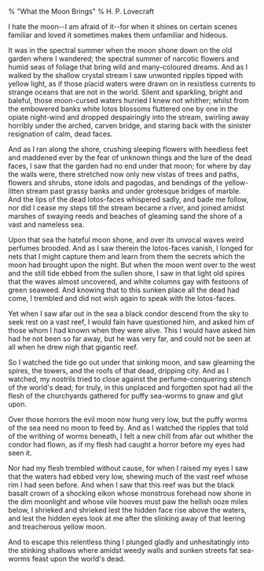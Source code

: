 % "What the Moon Brings" 
% H. P. Lovecraft

    

 

I hate the moon--I am afraid of it--for when it shines on certain scenes familiar
and loved it sometimes makes them unfamiliar and hideous. 

 It was in the spectral summer when the moon shone down on the old garden where
I wandered; the spectral summer of narcotic flowers and humid seas of foliage that bring wild
and many-coloured dreams. And as I walked by the shallow crystal stream I saw unwonted ripples
tipped with yellow light, as if those placid waters were drawn on in resistless currents to
strange oceans that are not in the world. Silent and sparkling, bright and baleful, those moon-cursed
waters hurried I knew not whither; whilst from the embowered banks white lotos blossoms fluttered
one by one in the opiate night-wind and dropped despairingly into the stream, swirling away
horribly under the arched, carven bridge, and staring back with the sinister resignation of
calm, dead faces. 

 And as I ran along the shore, crushing sleeping flowers with heedless feet
and maddened ever by the fear of unknown things and the lure of the dead faces, I saw that the
garden had no end under that moon; for where by day the walls were, there stretched now only
new vistas of trees and paths, flowers and shrubs, stone idols and pagodas, and bendings of
the yellow-litten stream past grassy banks and under grotesque bridges of marble. And the lips
of the dead lotos-faces whispered sadly, and bade me follow, nor did I cease my steps till the
stream became a river, and joined amidst marshes of swaying reeds and beaches of gleaming sand
the shore of a vast and nameless sea. 

 Upon that sea the hateful moon shone, and over its unvocal waves weird perfumes
brooded. And as I saw therein the lotos-faces vanish, I longed for nets that I might capture
them and learn from them the secrets which the moon had brought upon the night. But when the
moon went over to the west and the still tide ebbed from the sullen shore, I saw in that light
old spires that the waves almost uncovered, and white columns gay with festoons of green seaweed.
And knowing that to this sunken place all the dead had come, I trembled and did not wish again
to speak with the lotos-faces. 

 Yet when I saw afar out in the sea a black condor descend from the sky to seek
rest on a vast reef, I would fain have questioned him, and asked him of those whom I had known
when they were alive. This I would have asked him had he not been so far away, but he was very
far, and could not be seen at all when he drew nigh that gigantic reef. 

 So I watched the tide go out under that sinking moon, and saw gleaming the
spires, the towers, and the roofs of that dead, dripping city. And as I watched, my nostrils
tried to close against the perfume-conquering stench of the world's dead; for truly, in
this unplaced and forgotten spot had all the flesh of the churchyards gathered for puffy sea-worms
to gnaw and glut upon. 

 Over those horrors the evil moon now hung very low, but the puffy worms of
the sea need no moon to feed by. And as I watched the ripples that told of the writhing of worms
beneath, I felt a new chill from afar out whither the condor had flown, as if my flesh had caught
a horror before my eyes had seen it. 

 Nor had my flesh trembled without cause, for when I raised my eyes I saw that
the waters had ebbed very low, shewing much of the vast reef whose rim I had seen before. And
when I saw that this reef was but the black basalt crown of a shocking eikon whose monstrous
forehead now shone in the dim moonlight and whose vile hooves must paw the hellish ooze miles
below, I shrieked and shrieked lest the hidden face rise above the waters, and lest the hidden
eyes look at me after the slinking away of that leering and treacherous yellow moon. 

 And to escape this relentless thing I plunged gladly and unhesitatingly into
the stinking shallows where amidst weedy walls and sunken streets fat sea-worms feast upon the
world's dead. 
